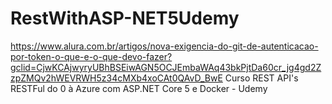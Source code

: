 # RestWithASP-NET5Udemy
https://www.alura.com.br/artigos/nova-exigencia-do-git-de-autenticacao-por-token-o-que-e-o-que-devo-fazer?gclid=CjwKCAjwyryUBhBSEiwAGN5OCJEmbaWAq43bkPjtDa60cr_jg4gd2ZzpZMQv2hWEVRWH5z34cMXb4xoCAt0QAvD_BwE
Curso REST API's RESTFul do 0 à Azure com ASP.NET Core 5 e Docker - Udemy
